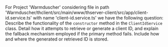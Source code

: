 For Project 'Warmduscher' considering file in path 'Warmduscher/thclient/src/main/www/thserver-client/src/app/client-id.service.ts' with name 'client-id.service.ts' we have the following question: 
Describe the functionality of the `constructor` method in the `ClientIdService` class. Detail how it attempts to retrieve or generate a client ID, and explain the fallback mechanism employed if the primary method fails. Include how and where the generated or retrieved ID is stored.